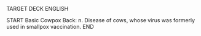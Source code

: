 TARGET DECK
ENGLISH

START
Basic
Cowpox
Back: n. Disease of cows, whose virus was formerly used in smallpox vaccination.
END

